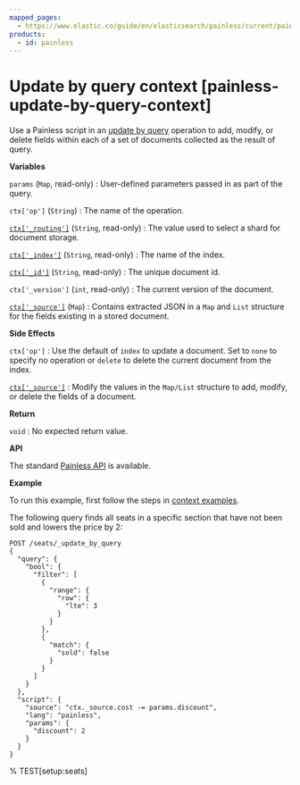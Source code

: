 ```yaml
---
mapped_pages:
  - https://www.elastic.co/guide/en/elasticsearch/painless/current/painless-update-by-query-context.html
products:
  - id: painless
---
```


# Update by query context [painless-update-by-query-context]

Use a Painless script in an [update by query](https://www.elastic.co/docs/api/doc/elasticsearch/operation/operation-update-by-query) operation to add, modify, or delete fields within each of a set of documents collected as the result of query.

**Variables**

`params` (`Map`, read-only)
:   User-defined parameters passed in as part of the query.

`ctx['op']` (`String`)
:   The name of the operation.

[`ctx['_routing']`](/reference/elasticsearch/mapping-reference/mapping-routing-field.md) (`String`, read-only)
:   The value used to select a shard for document storage.

[`ctx['_index']`](/reference/elasticsearch/mapping-reference/mapping-index-field.md) (`String`, read-only)
:   The name of the index.

[`ctx['_id']`](/reference/elasticsearch/mapping-reference/mapping-id-field.md) (`String`, read-only)
:   The unique document id.

`ctx['_version']` (`int`, read-only)
:   The current version of the document.

[`ctx['_source']`](/reference/elasticsearch/mapping-reference/mapping-source-field.md) (`Map`)
:   Contains extracted JSON in a `Map` and `List` structure for the fields existing in a stored document.

**Side Effects**

`ctx['op']`
:   Use the default of `index` to update a document. Set to `none` to specify no operation or `delete` to delete the current document from the index.

[`ctx['_source']`](/reference/elasticsearch/mapping-reference/mapping-source-field.md)
:   Modify the values in the `Map/List` structure to add, modify, or delete the fields of a document.

**Return**

`void`
:   No expected return value.

**API**

The standard [Painless API](https://www.elastic.co/guide/en/elasticsearch/painless/current/painless-api-reference-shared.html) is available.

**Example**

To run this example, first follow the steps in [context examples](/reference/scripting-languages/painless/painless-context-examples.md).

The following query finds all seats in a specific section that have not been sold and lowers the price by 2:

```console
POST /seats/_update_by_query
{
  "query": {
    "bool": {
      "filter": [
        {
          "range": {
            "row": {
              "lte": 3
            }
          }
        },
        {
          "match": {
            "sold": false
          }
        }
      ]
    }
  },
  "script": {
    "source": "ctx._source.cost -= params.discount",
    "lang": "painless",
    "params": {
      "discount": 2
    }
  }
}
```
% TEST[setup:seats]
